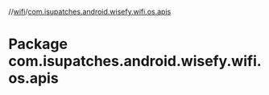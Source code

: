 //[wifi](../index.md)/[com.isupatches.android.wisefy.wifi.os.apis](com.isupatches.android.wisefy.wifi.os.apis.md)

# Package com.isupatches.android.wisefy.wifi.os.apis
